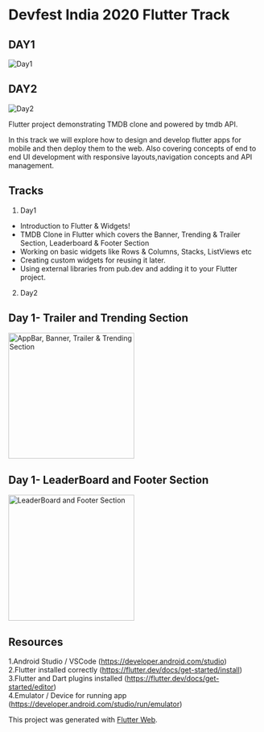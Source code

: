 # Devfest India 2020 Flutter Track

## DAY1

![Day1](https://github.com/DevFest-India/devfest-india-flutter-track/blob/master/tmdb_web/images/day1.jpg)

## DAY2

![Day2](https://github.com/DevFest-India/devfest-india-flutter-track/blob/master/tmdb_web/images/day2.jpg)

Flutter project demonstrating TMDB clone and powered by tmdb API. 

In this track we will explore how to design and develop flutter apps for mobile and then deploy them to the web. Also covering 
concepts of end to end UI development with responsive layouts,navigation concepts and API management.


## Tracks

1. Day1 
 - Introduction to Flutter & Widgets!
 - TMDB Clone in Flutter which covers the Banner, Trending & Trailer Section, Leaderboard & Footer Section
 - Working on basic widgets like Rows & Columns, Stacks, ListViews etc
 - Creating custom widgets for reusing it later. 
 - Using external libraries from pub.dev and adding it to your Flutter project. 
2. Day2 


## Day 1- Trailer and Trending Section

<img src="https://github.com/DevFest-India/devfest-india-flutter-track/blob/master/tmdb_web/images/tmdb.gif" alt="AppBar, Banner, Trailer & Trending Section" width="250"/>


## Day 1- LeaderBoard and Footer Section

<img src="https://github.com/DevFest-India/devfest-india-flutter-track/blob/master/tmdb_web/images/leaderboard.gif" alt="LeaderBoard and Footer Section" width="250"/>

## Resources

1.Android Studio / VSCode (https://developer.android.com/studio) <br/>
2.Flutter installed correctly (https://flutter.dev/docs/get-started/install) <br/>
3.Flutter and Dart plugins installed (https://flutter.dev/docs/get-started/editor) <br/>
4.Emulator / Device for running app (https://developer.android.com/studio/run/emulator) <br/>


This project was generated with [Flutter Web](https://github.com/flutter/flutter_web).
